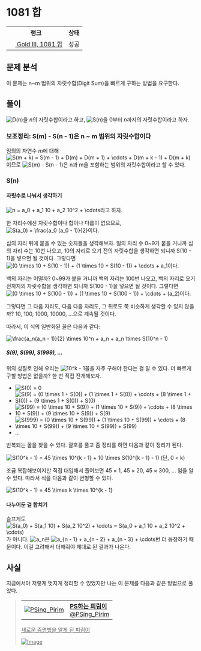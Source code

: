 # 1081 합



<table>
  <tr>
    <th>랭크</th>
    <th>상태</th>
  </tr>
  <tr>
    <td>
      <a href="http://noj.am/1081">
        <img src="https://static.solved.ac/tier_small/13.svg" height="16px"/>
        Gold III, 1081 합
      </a>
    </td>
    <td>
      성공
    </td>
  </tr>
</table>



## 문제 분석

이 문제는 n~m 범위의 자릿수합(Digit Sum)을 빠르게 구하는 방법을 요구한다.

## 풀이

<img src="https://latex.codecogs.com/svg.latex?D(n)" alt="D(n)" style="max-width:100%;" >을 <i class="variable">n</i>의 자릿수합이라고 하고,
<img src="https://latex.codecogs.com/svg.latex?S(n)" alt="S(n)" style="max-width:100%;" >을 0부터 <i class="variable">n</i>까지의 자릿수합이라고 하자.

### 보조정리: S(m) - S(n - 1)은 n ~ m 범위의 자릿수합이다

임의의 자연수 <i class="variable">m</i>에 대해
<img src="https://latex.codecogs.com/svg.latex?S(m%20%2B%20k)%20%3D%20S(m%20-%201)%20%2B%20D(m)%20%2B%20D(m%20%2B%201)%20%2B%20%5Ccdots%20%2B%20D(m%20%2B%20k%20-%201)%20%2B%20D(m%20%2B%20k)" alt="S(m + k) = S(m - 1) + D(m) + D(m + 1) + \cdots + D(m + k - 1) + D(m + k)" style="max-width:100%;" >이므로
<img src="https://latex.codecogs.com/svg.latex?S(m)%20-%20S(n%20-%201)" alt="S(m) - S(n - 1)" style="max-width:100%;" >은 n과 m을 포함하는 범위의 자릿수합이라고 할 수 있다.

### S(n)

#### 자릿수로 나눠서 생각하기

<img src="https://latex.codecogs.com/svg.latex?n%20%3D%20a_0%20%2B%20a_1%2010%20%2B%20a_2%2010%5E2%20%2B%20%5Ccdots" alt="n = a_0 + a_1 10 + a_2 10^2 + \cdots" style="max-width:100%;" >라고 하자.

한 자리수에선 자릿수합이나 합이나 다름이 없으므로,
<img src="https://latex.codecogs.com/svg.latex?S(a_0)%20%3D%20%5Cfrac%7Ba_0%20(a_0%20-%201)%7D%7B2%7D" alt="S(a_0) = \frac{a_0 (a_0 - 1)}{2}" style="max-width:100%;" >이다.

십의 자리 뒤에 붙을 수 있는 숫자들을 생각해보자.
일의 자리 수 0~9가 붙을 거니까 십의 자리 수는 10번 나오고,
10의 자리로 오기 전의 자릿수합을 생각하면 되니까 S(10 - 1)을 넣으면 될 것이다.
그렇다면 <img src="https://latex.codecogs.com/svg.latex?(0%20%5Ctimes%2010%20%2B%20S(10%20-%201))%20%2B%20(1%20%5Ctimes%2010%20%2B%20S(10%20-%201))%20%2B%20%5Ccdots%20%2B%20a_1" alt="(0 \times 10 + S(10 - 1)) + (1 \times 10 + S(10 - 1)) + \cdots + a_1" style="max-width:100%;" >이다.

백의 자리는 어떨까?
0~99가 붙을 거니까 백의 자리는 100번 나오고,
백의 자리로 오기 전까지의 자릿수합을 생각하면 되니까 S(100 - 1)을 넣으면 될 것이다.
그렇다면 <img src="https://latex.codecogs.com/svg.latex?(0%20%5Ctimes%2010%20%2B%20S(100%20-%201))%20%2B%20(1%20%5Ctimes%2010%20%2B%20S(100%20-%201))%20%2B%20%5Ccdots%20%2B%20(a_2)" alt="(0 \times 10 + S(100 - 1)) + (1 \times 10 + S(100 - 1)) + \cdots + (a_2)" style="max-width:100%;" >이다.

그렇다면 그 다음 자리도, 다음 다음 자리도, 그 뒤로도 쭉 비슷하게 생각할 수 있지 않을까? 10, 100, 1000, 10000, ...으로 계속될 것이다.

따라서, 이 식의 일반화된 꼴은 다음과 같다:

<img src="https://latex.codecogs.com/svg.latex?%5Cfrac%7Ba_n(a_n%20-%201)%7D%7B2%7D%20%5Ctimes%2010%5En%20%2B%20a_n%20%2B%20a_n%20%5Ctimes%20S(10%5En%20-%201)" alt="\frac{a_n(a_n - 1)}{2} \times 10^n + a_n + a_n \times S(10^n - 1)" style="max-width:100%;" >

##### S(9), S(99), S(999), …

위의 성질로 인해 우리는 <img src="https://latex.codecogs.com/svg.latex?10%5Ek%20-%201" alt="10^k - 1" style="max-width:100%;" >꼴을 자주 구해야 한다는 걸 알 수 있다.
더 빠르게 구할 방법은 없을까? 한 번 직접 전개해보자.

- <img src="https://latex.codecogs.com/svg.latex?S(0)%20%3D%200" alt="S(0) = 0" style="max-width:100%;" >
- <img src="https://latex.codecogs.com/svg.latex?S(9)%20%3D%20(0%20%5Ctimes%201%20%2B%20S(0))%20%2B%20(1%20%5Ctimes%201%20%2B%20S(0))%20%2B%20%5Ccdots%20%2B%20(8%20%5Ctimes%201%20%2B%20S(0))%20%2B%20(9%20%5Ctimes%201%20%2B%20S(0))%20%2B%20S(0)" alt="S(9) = (0 \times 1 + S(0)) + (1 \times 1 + S(0)) + \cdots + (8 \times 1 + S(0)) + (9 \times 1 + S(0)) + S(0)" style="max-width:100%;" >
- <img src="https://latex.codecogs.com/svg.latex?S(99)%20%3D%20(0%20%5Ctimes%2010%20%2B%20S(9))%20%2B%20(1%20%5Ctimes%2010%20%2B%20S(9))%20%2B%20%5Ccdots%20%2B%20(8%20%5Ctimes%2010%20%2B%20S(9))%20%2B%20(9%20%5Ctimes%2010%20%2B%20S(9))%20%2B%20S(9)" alt="S(99) = (0 \times 10 + S(9)) + (1 \times 10 + S(9)) + \cdots + (8 \times 10 + S(9)) + (9 \times 10 + S(9)) + S(9)" style="max-width:100%;" >
- <img src="https://latex.codecogs.com/svg.latex?S(999)%20%3D%20(0%20%5Ctimes%2010%20%2B%20S(99))%20%2B%20(1%20%5Ctimes%2010%20%2B%20S(99))%20%2B%20%5Ccdots%20%2B%20(8%20%5Ctimes%2010%20%2B%20S(99))%20%2B%20(9%20%5Ctimes%2010%20%2B%20S(99))%20%2B%20S(99)" alt="S(999) = (0 \times 10 + S(99)) + (1 \times 10 + S(99)) + \cdots + (8 \times 10 + S(99)) + (9 \times 10 + S(99)) + S(99)" style="max-width:100%;" >
- ...

반복되는 꼴을 찾을 수 있다. 괄호를 풀고 좀 정리를 하면 다음과 같이 정리가 된다.

<img src="https://latex.codecogs.com/svg.latex?S(10%5Ek%20-%201)%20%3D%2045%20%5Ctimes%2010%5E%7Bk%20-%201%7D%20%2B%2010%20%5Ctimes%20S(10%5E%7Bk%20-%201%7D%20-%201)" alt="S(10^k - 1) = 45 \times 10^{k - 1} + 10 \times S(10^{k - 1} - 1)" style="max-width:100%;" > (단, 0 < k)

조금 복잡해보이지만 직접 대입해서 풀어보면 45 × 1, 45 × 20, 45 × 300, ... 임을 알 수 있다. 따라서 식을 다음과 같이 변형할 수 있다.

<img src="https://latex.codecogs.com/svg.latex?S(10%5Ek%20-%201)%20%3D%2045%20%5Ctimes%20k%20%5Ctimes%2010%5E%7Bk%20-%201%7D" alt="S(10^k - 1) = 45 \times k \times 10^{k - 1}" style="max-width:100%;" >

#### 나누어둔 걸 합치기

슬프게도 <img src="https://latex.codecogs.com/svg.latex?S(a_0)%20%2B%20S(a_1%2010)%20%2B%20S(a_2%2010%5E2)%20%2B%20%5Ccdots%20%3D%20S(a_0%20%2B%20a_1%2010%20%2B%20a_2%2010%5E2%20%2B%20%5Ccdots)" alt="S(a_0) + S(a_1 10) + S(a_2 10^2) + \cdots = S(a_0 + a_1 10 + a_2 10^2 + \cdots)" style="max-width:100%;" >가 아니다.
<img src="https://latex.codecogs.com/svg.latex?a_n" alt="a_n" style="max-width:100%;" >은 <img src="https://latex.codecogs.com/svg.latex?a_%7Bn%20-%201%7D%20%2B%20a_%7Bn%20-%202%7D%20%2B%20a_%7Bn%20-%203%7D%20%2B%20%5Ccdots" alt="a_{n - 1} + a_{n - 2} + a_{n - 3} + \cdots" style="max-width:100%;" >번 더 등장하기 때문이다. 이걸 고려해서 더해줘야 제대로 된 결과가 나온다.

## 사실

지금에서야 저렇게 멋지게 정리할 수 있었지만 나는 이 문제를 다음과 같은 방법으로 풀었다.



<a href="https://twitter.com/PSing_Pirim/status/1228871684825858055">

> <table><tr><td><img src="https://pbs.twimg.com/profile_images/1227442623327150080/QYE5fpZ2_normal.png" alt="PSing_Pirim"></td><td><b>PS하는 피림이</b><br>@PSing_Pirim</td></tr></table>
> 
> 새로운 증명법을 알게 된 피림이
>
> ![Image](https://pbs.twimg.com/media/EQ3UR_KUYAAbJfA?format=png&name=small)

</a>


